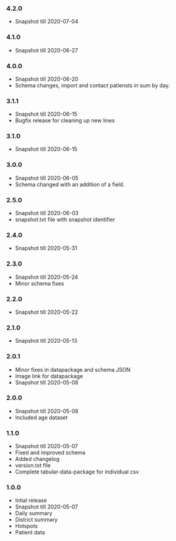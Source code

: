 ### 4.2.0 
* Snapshot till 2020-07-04

### 4.1.0 
* Snapshot till 2020-06-27

### 4.0.0 
* Snapshot till 2020-06-20
* Schema changes, import and contact patiensts in sum by day.

### 3.1.1 
* Snapshot till 2020-06-15
* Bugfix release for cleaning up new lines

### 3.1.0 
* Snapshot till 2020-06-15

### 3.0.0 
* Snapshot till 2020-06-05
* Schema changed with an addition of a field.

### 2.5.0 
* Snapshot till 2020-06-03
* snapshot.txt file with snapshot identifier

### 2.4.0 
* Snapshot till 2020-05-31

### 2.3.0 
* Snapshot till 2020-05-24
* Minor schema fixes

### 2.2.0
* Snapshot till 2020-05-22

### 2.1.0
* Snapshot till 2020-05-13

### 2.0.1
* Minor fixes in datapackage and schema JSON
* Image link for datapackage
* Snapshot till 2020-05-08

### 2.0.0
* Snapshot till 2020-05-08
* Included age dataset

### 1.1.0
* Snapshot till 2020-05-07
* Fixed and improved schema
* Added changelog
* version.txt file
* Complete tabular-data-package for individual csv

### 1.0.0
* Intial release
* Snapshot till 2020-05-07
* Daily summary
* District summary
* Hotspots
* Patient data